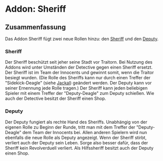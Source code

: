 # Addon: Sheriff
## Zusammenfassung

Das Addon Sheriff fügt zwei neue Rollen hinzu: den [Sheriff](#sheriff) und den [Deputy](#deputy).

### Sheriff

Der Sheriff beschützt seit jeher seine Stadt vor Traitorn. Bei Nutzung des Addons wird unter Umständen der Detective gegen einen Sheriff ersetzt. Der Sheriff ist im Team der Innocents und gewinnt somit, wenn die Traitor besiegt wurden. (Die Rolle des Sheriffs kann nur durch einen Treffer der "Sidekick-Deagle" (siehe [Jackal](jackal.html)) geändert werden. Der Deputy kann vor seiner Ernennung jede Rolle tragen.) Der Sheriff kann jeden beliebigen Spieler mit einem Treffer der "Deputy-Deagle" zum Deputy schießen.
Wie auch der Detective besitzt der Sheriff einen Shop.

### Deputy

Der Deputy fungiert als rechte Hand des Sheriffs. Unabhängig von der eigenen Rolle zu Beginn der Runde, tritt man mit dem Treffer der "Deputy-Deagle" dem Team der Innocents bei. Allen anderen Spielern wird nun ebenfalls die neue Rolle als Deputy angezeigt.
Wenn der Sheriff stirbt, verliert auch der Deputy sein Leben. Sorge also besser dafür, dass der Sheriff kein Revolverduell verliert.
Als Hilfssheriff besitzt auch der Deputy einen Shop.